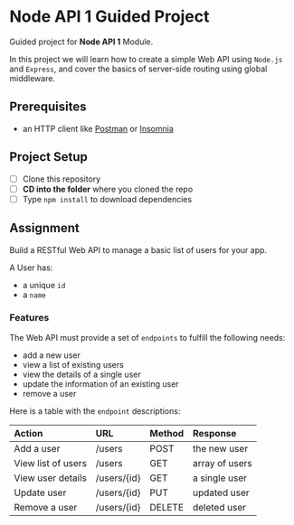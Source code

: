 # Node API 1 Guided Project

Guided project for **Node API 1** Module.

In this project we will learn how to create a simple Web API using `Node.js` and `Express`, and cover the basics of server-side routing using global middleware.

## Prerequisites

- an HTTP client like [Postman](https://www.getpostman.com/downloads/) or [Insomnia](https://insomnia.rest/download/)

## Project Setup

- [ ] Clone this repository
- [ ] **CD into the folder** where you cloned the repo
- [ ] Type `npm install` to download dependencies

## Assignment

Build a RESTful Web API to manage a basic list of users for your app.

A User has:

- a unique `id`
- a `name`

### Features

The Web API must provide a set of `endpoints` to fulfill the following needs:

- add a new user
- view a list of existing users
- view the details of a single user
- update the information of an existing user
- remove a user

Here is a table with the `endpoint` descriptions:

| Action                | URL                | Method | Response          |
| :-------------------- | :----------------- | :----- | :---------------- |
| Add a user            | /users             | POST   | the new user      |
| View list of users    | /users             | GET    | array of users    |
| View user details     | /users/{id}        | GET    | a single user     |
| Update user           | /users/{id}        | PUT    | updated user      |
| Remove a user         | /users/{id}        | DELETE | deleted user      |
